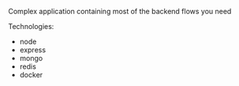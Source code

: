 Complex application containing most of the backend flows you need

Technologies:

- node
- express
- mongo
- redis
- docker
